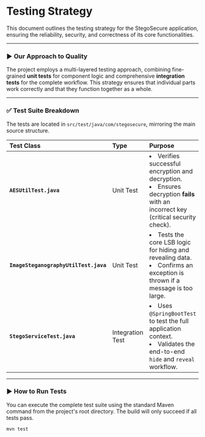 # Testing Strategy

This document outlines the testing strategy for the StegoSecure application, ensuring the reliability, security, and correctness of its core functionalities.

---

### ► Our Approach to Quality

The project employs a multi-layered testing approach, combining fine-grained **unit tests** for component logic and comprehensive **integration tests** for the complete workflow. This strategy ensures that individual parts work correctly and that they function together as a whole.

---

### ✅ Test Suite Breakdown

The tests are located in `src/test/java/com/stegosecure`, mirroring the main source structure.

| Test Class                          | Type            | Purpose                                                                                                                              |
| :---------------------------------- | :-------------- | :----------------------------------------------------------------------------------------------------------------------------------- |
| **`AESUtilTest.java`** | Unit Test       | <li>Verifies successful encryption and decryption.</li><li>Ensures decryption **fails** with an incorrect key (critical security check).</li> |
| **`ImageSteganographyUtilTest.java`**| Unit Test       | <li>Tests the core LSB logic for hiding and revealing data.</li><li>Confirms an exception is thrown if a message is too large.</li>      |
| **`StegoServiceTest.java`** | Integration Test| <li>Uses `@SpringBootTest` to test the full application context.</li><li>Validates the end-to-end `hide` and `reveal` workflow.</li>     |

---

### ► How to Run Tests

You can execute the complete test suite using the standard Maven command from the project's root directory. The build will only succeed if all tests pass.

```sh
mvn test
